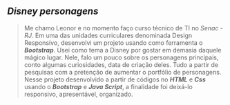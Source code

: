 ## *Disney personagens*

> Me chamo Leonor e no momento faço curso técnico de TI no *Senac - RJ*.
> Em uma das unidades curriculares denominada Design Responsivo,
> desenvolvi um projeto usando como ferramenta o ***Bootstrap***. Usei
> como tema a Disney por gostar em demasia daquele mágico lugar. Nele,
> falo um pouco sobre os personagens principais, conto algumas
> curiosidades, data de criação deles. Tudo a partir de pesquisas com a
> pretenção de aumentar o portfólio de personagens.  Nesse projeto
> desenvolvido a partir de códigos no ***HTML*** e ***Css*** usando o
> ***Bootstrap*** e ***Java Script***, a finalidade foi deixá-lo responsivo, apresentável, organizado.
